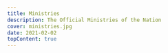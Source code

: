 ```yaml
---
title: Ministries
description: The Official Ministries of the Nation
cover: ministries.jpg
date: 2021-02-02
topContent: true
---
```

